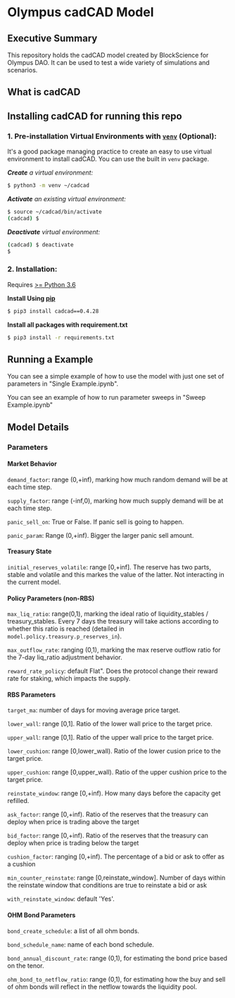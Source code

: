 # Olympus cadCAD Model


## Executive Summary

This repository holds the cadCAD model created by BlockScience for Olympus DAO. It can be used to test a wide variety of simulations and scenarios. 

## What is cadCAD
## Installing cadCAD for running this repo

### 1. Pre-installation Virtual Environments with [`venv`](https://docs.python.org/3/library/venv.html) (Optional):
It's a good package managing practice to create an easy to use virtual environment to install cadCAD. You can use the built in `venv` package.

***Create** a virtual environment:*
```bash
$ python3 -m venv ~/cadcad
```

***Activate** an existing virtual environment:*
```bash
$ source ~/cadcad/bin/activate
(cadcad) $
```

***Deactivate** virtual environment:*
```bash
(cadcad) $ deactivate
$
```

### 2. Installation: 
Requires [>= Python 3.6](https://www.python.org/downloads/) 

**Install Using [pip](https://pypi.org/project/cadCAD/)** 
```bash
$ pip3 install cadcad==0.4.28
```

**Install all packages with requirement.txt**
```bash
$ pip3 install -r requirements.txt
```

## Running a Example

You can see a simple example of how to use the model with just one set of parameters in "Single Example.ipynb".

You can see an example of how to run parameter sweeps in "Sweep Example.ipynb"

## Model Details
### Parameters
#### Market Behavior
`demand_factor`: range (0,+inf), marking how much random demand will be at each time step.

`supply_factor`: range (-inf,0), marking how much supply demand will be at each time step.

`panic_sell_on`: True or False. If panic sell is going to happen.

`panic_param`: Range (0,+inf). Bigger the larger panic sell amount.

#### Treasury State
`initial_reserves_volatile`: range [0,+inf]. The reserve has two parts, stable and volatile and this markes the value of the latter. Not interacting in the current model.

#### Policy Parameters (non-RBS)
`max_liq_ratio`: range(0,1), marking the ideal ratio of liquidity_stables / treasury_stables. Every 7 days the treasury will take actions according to whether this ratio is reached (detailed in `model.policy.treasury.p_reserves_in`).

`max_outflow_rate`: ranging (0,1), marking the max reserve outflow ratio for the 7-day liq_ratio adjustment behavior.

`reward_rate_policy`: default Flat". Does the protocol change their reward rate for staking, which impacts the supply.


#### RBS Parameters
`target_ma`: number of days for moving average price target.

`lower_wall`: range [0,1]. Ratio of the lower wall price to the target price.

`upper_wall`: range [0,1]. Ratio of the upper wall price to the target price.

`lower_cushion`: range [0,lower_wall). Ratio of the lower cusion price to the target price.

`upper_cushion`: range [0,upper_wall). Ratio of the upper cushion price to the target price.

`reinstate_window`: range [0,+inf). How many days before the capacity get refilled.

`ask_factor`: range [0,+inf). Ratio of the reserves that the treasury can deploy when price is trading above the target

`bid_factor`: range [0,+inf). Ratio of the reserves that the treasury can deploy when price is trading below the target

`cushion_factor`: ranging [0,+inf). The percentage of a bid or ask to offer as a cushion

`min_counter_reinstate`: range [0,reinstate_window]. Number of days within the reinstate window that conditions are true to reinstate a bid or ask

`with_reinstate_window`: default 'Yes'.


#### OHM Bond Parameters
`bond_create_schedule`: a list of all ohm bonds.

`bond_schedule_name`: name of each bond schedule.

`bond_annual_discount_rate`: range (0,1), for estimating the bond price based on the tenor.

`ohm_bond_to_netflow_ratio`: range (0,1), for estimating how the buy and sell of ohm bonds will reflect in the netflow towards the liquidity pool.

